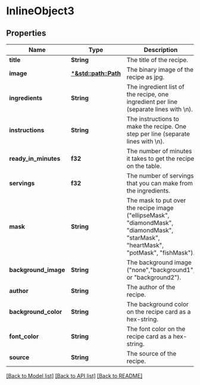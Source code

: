 # InlineObject3

## Properties

Name | Type | Description | Notes
------------ | ------------- | ------------- | -------------
**title** | **String** | The title of the recipe. | 
**image** | [***&std::path::Path**](&std::path::Path.md) | The binary image of the recipe as jpg. | 
**ingredients** | **String** | The ingredient list of the recipe, one ingredient per line (separate lines with \\n). | 
**instructions** | **String** | The instructions to make the recipe. One step per line (separate lines with \\n). | 
**ready_in_minutes** | **f32** | The number of minutes it takes to get the recipe on the table. | 
**servings** | **f32** | The number of servings that you can make from the ingredients. | 
**mask** | **String** | The mask to put over the recipe image (\"ellipseMask\", \"diamondMask\", \"diamondMask\", \"starMask\", \"heartMask\", \"potMask\", \"fishMask\"). | 
**background_image** | **String** | The background image (\"none\",\"background1\", or \"background2\"). | 
**author** | **String** | The author of the recipe. | [optional] 
**background_color** | **String** | The background color on the recipe card as a hex-string. | [optional] 
**font_color** | **String** | The font color on the recipe card as a hex-string. | [optional] 
**source** | **String** | The source of the recipe. | [optional] 

[[Back to Model list]](../README.md#documentation-for-models) [[Back to API list]](../README.md#documentation-for-api-endpoints) [[Back to README]](../README.md)



